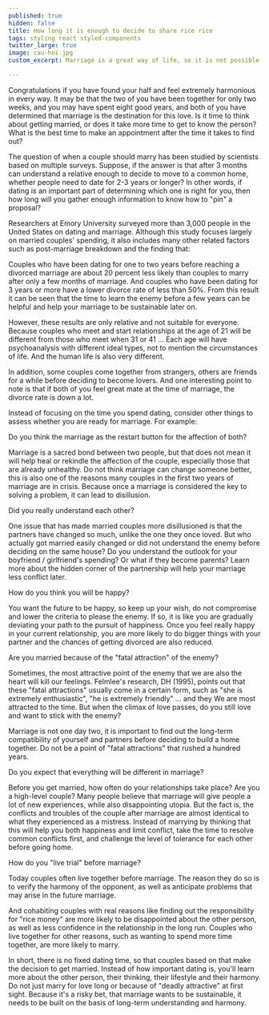 ```yaml
---
published: true
hidden: false
title: How long it is enough to decide to share rice rice
tags: styling react styled-components
twitter_large: true
image: cau-hoi.jpg
custom_excerpt: Marriage is a great way of life, so it is not possible to rush but it takes time to understand the enemy. How long does it take to find out how much love you have before you decide to move into the same house?

---
```

Congratulations if you have found your half and feel extremely harmonious in every way. It may be that the two of you have been together for only two weeks, and you may have spent eight good years, and both of you have determined that marriage is the destination for this love. Is it time to think about getting married, or does it take more time to get to know the person? What is the best time to make an appointment after the time it takes to find out?

The question of when a couple should marry has been studied by scientists based on multiple surveys. Suppose, if the answer is that after 3 months can understand a relative enough to decide to move to a common home, whether people need to date for 2-3 years or longer? In other words, if dating is an important part of determining which one is right for you, then how long will you gather enough information to know how to "pin" a proposal?

Researchers at Emory University surveyed more than 3,000 people in the United States on dating and marriage. Although this study focuses largely on married couples' spending, it also includes many other related factors such as post-marriage breakdown and the finding that:

Couples who have been dating for one to two years before reaching a divorced marriage are about 20 percent less likely than couples to marry after only a few months of marriage. And couples who have been dating for 3 years or more have a lower divorce rate of less than 50%. From this result it can be seen that the time to learn the enemy before a few years can be helpful and help your marriage to be sustainable later on.

However, these results are only relative and not suitable for everyone. Because couples who meet and start relationships at the age of 21 will be different from those who meet when 31 or 41 ... Each age will have psychoanalysis with different ideal types, not to mention the circumstances of life. And the human life is also very different.

In addition, some couples come together from strangers, others are friends for a while before deciding to become lovers. And one interesting point to note is that if both of you feel great mate at the time of marriage, the divorce rate is down a lot.

Instead of focusing on the time you spend dating, consider other things to assess whether you are ready for marriage. For example:

Do you think the marriage as the restart button for the affection of both?

Marriage is a sacred bond between two people, but that does not mean it will help heal or rekindle the affection of the couple, especially those that are already unhealthy. Do not think marriage can change someone better, this is also one of the reasons many couples in the first two years of marriage are in crisis. Because once a marriage is considered the key to solving a problem, it can lead to disillusion.

Did you really understand each other?

One issue that has made married couples more disillusioned is that the partners have changed so much, unlike the one they once loved. But who actually got married easily changed or did not understand the enemy before deciding on the same house? Do you understand the outlook for your boyfriend / girlfriend's spending? Or what if they become parents? Learn more about the hidden corner of the partnership will help your marriage less conflict later.

How do you think you will be happy?

You want the future to be happy, so keep up your wish, do not compromise and lower the criteria to please the enemy. If so, it is like you are gradually deviating your path to the pursuit of happiness. Once you feel really happy in your current relationship, you are more likely to do bigger things with your partner and the chances of getting divorced are also reduced.

Are you married because of the "fatal attraction" of the enemy?

Sometimes, the most attractive point of the enemy that we are also the heart will kill our feelings. Felmlee's research, DH (1995), points out that these "fatal attractions" usually come in a certain form, such as "she is extremely enthusiastic", "he is extremely friendly" ... and they We are most attracted to the time. But when the climax of love passes, do you still love and want to stick with the enemy?

Marriage is not one day two, it is important to find out the long-term compatibility of yourself and partners before deciding to build a home together. Do not be a point of "fatal attractions" that rushed a hundred years.

Do you expect that everything will be different in marriage?

Before you get married, how often do your relationships take place? Are you a high-level couple? Many people believe that marriage will give people a lot of new experiences, while also disappointing utopia. But the fact is, the conflicts and troubles of the couple after marriage are almost identical to what they experienced as a mistress. Instead of marrying by thinking that this will help you both happiness and limit conflict, take the time to resolve common conflicts first, and challenge the level of tolerance for each other before going home.

How do you "live trial" before marriage?

Today couples often live together before marriage. The reason they do so is to verify the harmony of the opponent, as well as anticipate problems that may arise in the future marriage.

And cohabiting couples with real reasons like finding out the responsibility for "rice money" are more likely to be disappointed about the other person, as well as less confidence in the relationship in the long run. Couples who live together for other reasons, such as wanting to spend more time together, are more likely to marry.

In short, there is no fixed dating time, so that couples based on that make the decision to get married. Instead of how important dating is, you'll learn more about the other person, their thinking, their lifestyle and their harmony. Do not just marry for love long or because of "deadly attractive" at first sight. Because it's a risky bet, that marriage wants to be sustainable, it needs to be built on the basis of long-term understanding and harmony.


